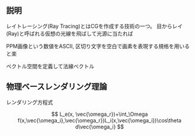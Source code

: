 ## 説明

レイトレーシング(Ray Tracing)とはCGを作成する技術の一つ。
目からレイ(Ray)と呼ばれる仮想の光線を飛ばして光源に当たれば

PPM画像という数値をASCII, 区切り文字を空白で画素を表現する規格を用いると楽

ベクトル空間を定義して法線ベクトル

## 物理ベースレンダリング理論

レンダリング方程式

$$
L_e(x, \vec{\omega_r})+\int_\Omega f(x,\vec{\omega_i},\vec{\omega_r})L_i(x,\vec{\omega_i})\cos\theta d\vec{\omega_i}
$$


